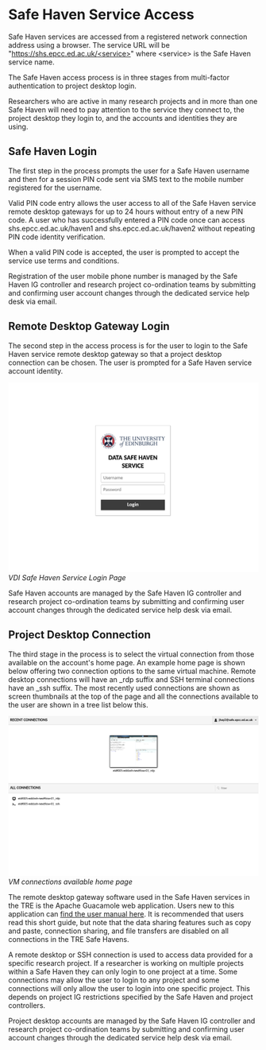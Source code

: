 # Safe Haven Service Access

Safe Haven services are accessed from a registered network connection address using a browser. The service URL will be "[https://shs.epcc.ed.ac.uk/<service\>](https://shs.epcc.ed.ac.uk/<service\>)" where <service\> is the Safe Haven service name.

The Safe Haven access process is in three stages from multi-factor authentication to project desktop login.

Researchers who are active in many research projects and in more than one Safe Haven will need to pay attention to the service they connect to, the project desktop they login to, and the accounts and identities they are using.

## Safe Haven Login

The first step in the process prompts the user for a Safe Haven username and then for a session PIN code sent via SMS text to the mobile number registered for the username.

Valid PIN code entry allows the user access to all of the Safe Haven service remote desktop gateways for up to 24 hours without entry of a new PIN code. A user who has successfully entered a PIN code once can access shs.epcc.ed.ac.uk/haven1 and shs.epcc.ed.ac.uk/haven2 without repeating PIN code identity verification.

When a valid PIN code is accepted, the user is prompted to accept the service use terms and conditions.

Registration of the user mobile phone number is managed by the Safe Haven IG controller and research project co-ordination teams by submitting and confirming user account changes through the dedicated service help desk via email.

## Remote Desktop Gateway Login

The second step in the access process is for the user to login to the Safe Haven service remote desktop gateway so that a project desktop connection can be chosen. The user is prompted for a Safe Haven service account identity.

   ![VDI-Safe-Haven-Login-Page](/docs/images/access/UoE-Data-Safe-Haven-VDI-Login.png)
   *VDI Safe Haven Service Login Page*

Safe Haven accounts are managed by the Safe Haven IG controller and research project co-ordination teams by submitting and confirming user account changes through the dedicated service help desk via email.

## Project Desktop Connection

The third stage in the process is to select the virtual connection from those available on the account's home page. An example home page is shown below offering two connection options to the same virtual machine. Remote desktop connections will have an \_rdp suffix and SSH terminal connections have an \_ssh suffix. The most recently used connections are shown as screen thumbnails at the top of the page and all the connections available to the user are shown in a tree list below this.

   ![VDI-Connections-Available-Page](/docs/images/access/vdi-home-screen.png)
   *VM connections available home page*

The remote desktop gateway software used in the Safe Haven services in the TRE is the Apache Guacamole web application. Users new to this application can [find the user manual here](https://guacamole.apache.org/doc/gug/using-guacamole.html). It is recommended that users read this short guide, but note that the data sharing features such as copy and paste, connection sharing, and file transfers are disabled on all connections in the TRE Safe Havens.

A remote desktop or SSH connection is used to access data provided for a specific research project. If a researcher is working on multiple projects within a Safe Haven they can only login to one project at a time. Some connections may allow the user to login to any project and some connections will only allow the user to login into one specific project. This depends on project IG restrictions specified by the Safe Haven and project controllers.

Project desktop accounts are managed by the Safe Haven IG controller and research project co-ordination teams by submitting and confirming user account changes through the dedicated service help desk via email.
